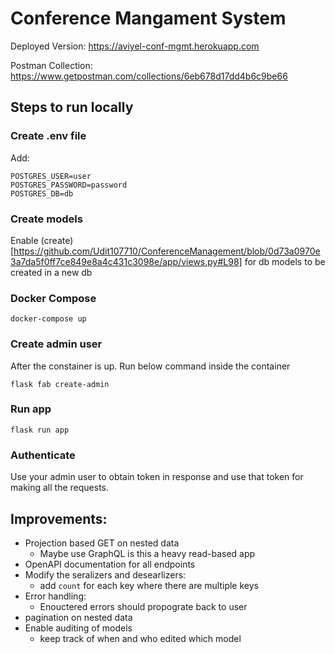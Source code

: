 # Conference Mangament System

Deployed Version: https://aviyel-conf-mgmt.herokuapp.com

Postman Collection: https://www.getpostman.com/collections/6eb678d17dd4b6c9be66

## Steps to run locally

### Create .env file
Add:
```
POSTGRES_USER=user
POSTGRES_PASSWORD=password
POSTGRES_DB=db
```

### Create models
Enable (create)[https://github.com/Udit107710/ConferenceManagement/blob/0d73a0970e3a7da5f0ff7ce849e8a4c431c3098e/app/views.py#L98] for db models to be created in a new db


### Docker Compose
```
docker-compose up
```

### Create admin user
After the constainer is up. Run below command inside the container
```
flask fab create-admin
```


### Run app
```
flask run app
```

### Authenticate
Use your admin user to obtain token in response and use that token for making all the requests.

## Improvements:
- Projection based GET on nested data
    - Maybe use GraphQL is this a heavy read-based app
- OpenAPI documentation for all endpoints
- Modify the seralizers and desearlizers:
    - add `count` for each key where there are multiple keys
- Error handling:
    - Enouctered errors should propograte back to user
- pagination on nested data
- Enable auditing of models
    - keep track of when and who edited which model